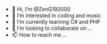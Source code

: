 - 👋 Hi, I’m @ZenG192000
- 👀 I’m interested in coding and music
- 🌱 I’m currently learning C# and PHP
- 💞️ I’m looking to collaborate on ...
- 📫 How to reach me ...

<!---
ZenG192000/ZenG192000 is a ✨ special ✨ repository because its `README.md` (this file) appears on your GitHub profile.
You can click the Preview link to take a look at your changes.
--->
